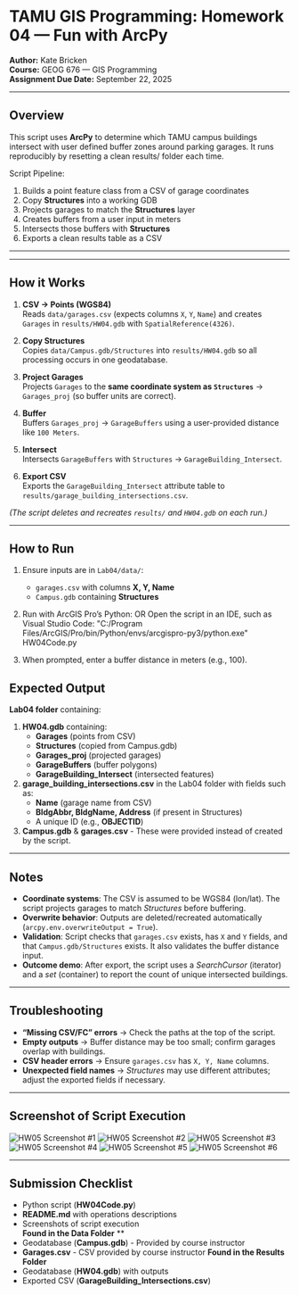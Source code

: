 # TAMU GIS Programming: Homework 04 — Fun with ArcPy
 
**Author:** Kate Bricken  
**Course:** GEOG 676 — GIS Programming  
**Assignment Due Date:** September 22, 2025  
 
---
 
## Overview
This script uses **ArcPy** to determine which TAMU campus buildings intersect with user defined buffer zones around parking garages. It runs reproducibly by resetting a clean results/ folder each time.

Script Pipeline:
1. Builds a point feature class from a CSV of garage coordinates 
2. Copy **Structures** into a working GDB 
3. Projects garages to match the **Structures** layer  
4. Creates buffers from a user input in meters  
5. Intersects those buffers with **Structures**  
6. Exports a clean results table as a CSV  
 
---
 

---

## How it Works

1. **CSV → Points (WGS84)**  
   Reads `data/garages.csv` (expects columns `X`, `Y`, `Name`) and creates `Garages` in `results/HW04.gdb` with `SpatialReference(4326)`.

2. **Copy Structures**  
   Copies `data/Campus.gdb/Structures` into `results/HW04.gdb` so all processing occurs in one geodatabase.

3. **Project Garages**  
   Projects `Garages` to the **same coordinate system as `Structures`** → `Garages_proj` (so buffer units are correct).

4. **Buffer**  
   Buffers `Garages_proj` → `GarageBuffers` using a user-provided distance like `100 Meters`.

5. **Intersect**  
   Intersects `GarageBuffers` with `Structures` → `GarageBuilding_Intersect`.

6. **Export CSV**  
   Exports the `GarageBuilding_Intersect` attribute table to `results/garage_building_intersections.csv`.

*(The script deletes and recreates `results/` and `HW04.gdb` on each run.)*

---

## How to Run

1. Ensure inputs are in `Lab04/data/`:
   - `garages.csv` with columns **X, Y, Name**
   - `Campus.gdb` containing **Structures**

2. Run with ArcGIS Pro’s Python:
   OR
   Open the script in an IDE, such as Visual Studio Code:
   "C:/Program Files/ArcGIS/Pro/bin/Python/envs/arcgispro-py3/python.exe" HW04Code.py
 
3. When prompted, enter a buffer distance in meters (e.g., 100).
 
## Expected Output
**Lab04 folder** containing:
1. **HW04.gdb** containing:
   - **Garages** (points from CSV)  
   - **Structures** (copied from Campus.gdb)  
   - **Garages_proj** (projected garages)  
   - **GarageBuffers** (buffer polygons)  
   - **GarageBuilding_Intersect** (intersected features)  
2. **garage_building_intersections.csv** in the Lab04 folder with fields such as:
   - **Name** (garage name from CSV)  
   - **BldgAbbr, BldgName, Address** (if present in Structures)  
   - A unique ID (e.g., **OBJECTID**)  
3. **Campus.gdb**  & **garages.csv** - These were provided instead of created by the script.
 
---
 
## Notes
- **Coordinate systems**: The CSV is assumed to be WGS84 (lon/lat). The script projects garages to match *Structures* before buffering.  
- **Overwrite behavior**: Outputs are deleted/recreated automatically (`arcpy.env.overwriteOutput = True`).  
- **Validation**: Script checks that `garages.csv` exists, has `X` and `Y` fields, and that `Campus.gdb/Structures` exists. It also validates the buffer distance input.  
- **Outcome demo**: After export, the script uses a *SearchCursor* (iterator) and a *set* (container) to report the count of unique intersected buildings.
---
 
## Troubleshooting
- **“Missing CSV/FC” errors** → Check the paths at the top of the script.  
- **Empty outputs** → Buffer distance may be too small; confirm garages overlap with buildings.  
- **CSV header errors** → Ensure `garages.csv` has `X, Y, Name` columns.  
- **Unexpected field names** → *Structures* may use different attributes; adjust the exported fields if necessary.  
 
---
 
## Screenshot of Script Execution
![HW05 Screenshot #1](https://github.com/KTB2025/Bricken-Online-GEOG676-Fall2025/blob/68bc56fe6076a0af214719b0f2cf5d4aafbb4cf9/Lab04/Bricken_GEOG676_HW4.png)
![HW05 Screenshot #2](https://github.com/KTB2025/Bricken-Online-GEOG676-Fall2025/blob/68bc56fe6076a0af214719b0f2cf5d4aafbb4cf9/Lab04/Bricken_GEOG676_HW4_2.png)
![HW05 Screenshot #3](https://github.com/KTB2025/Bricken-Online-GEOG676-Fall2025/blob/68bc56fe6076a0af214719b0f2cf5d4aafbb4cf9/Lab04/Bricken_GEOG676_HW4_3.png)
![HW05 Screenshot #4](https://github.com/KTB2025/Bricken-Online-GEOG676-Fall2025/blob/68bc56fe6076a0af214719b0f2cf5d4aafbb4cf9/Lab04/Bricken_GEOG676_HW4_4.png)
![HW05 Screenshot #5](https://github.com/KTB2025/Bricken-Online-GEOG676-Fall2025/blob/68bc56fe6076a0af214719b0f2cf5d4aafbb4cf9/Lab04/Bricken_GEOG676_HW4_5.png)
![HW05 Screenshot #6](https://github.com/KTB2025/Bricken-Online-GEOG676-Fall2025/blob/68bc56fe6076a0af214719b0f2cf5d4aafbb4cf9/Lab04/Bricken_GEOG676_HW4_6.png)





 
---
 
## Submission Checklist
- Python script (**HW04Code.py**)  
- **README.md** with operations descriptions  
- Screenshots of script execution  
**Found in the Data Folder** **
- Geodatabase (**Campus.gdb**) - Provided by course instructor
- **Garages.csv** - CSV provided by course instructor
**Found in the Results Folder**
- Geodatabase (**HW04.gdb**) with outputs  
- Exported CSV (**GarageBuilding_Intersections.csv**)  
 
 
